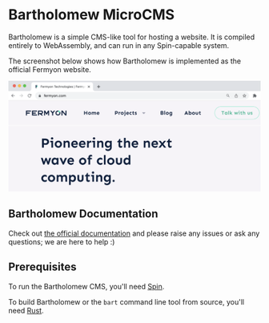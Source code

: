 # Bartholomew MicroCMS

Bartholomew is a simple CMS-like tool for hosting a website. It is compiled entirely
to WebAssembly, and can run in any Spin-capable system.

The screenshot below shows how Bartholomew is implemented as the official Fermyon website.

![Bartholomew screenshot](docs/static/image/bartholomew-screenshot.png)

## Bartholomew Documentation

Check out [the official documentation](https://developer.fermyon.com/bartholomew/index) and please raise any issues or ask any questions; we are here to help :)

## Prerequisites

To run the Bartholomew CMS, you'll need [Spin](https://developer.fermyon.com/spin/install).

To build Bartholomew or the `bart` command line tool from source, you'll need [Rust](https://www.rust-lang.org/tools/install).
